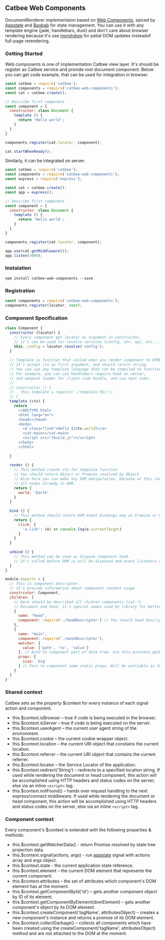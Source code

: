 ## Catbee Web Components

DocumentRenderer implementaion based on [Web Components](https://developer.mozilla.org/en-US/docs/Web/Web_Components), spiced by [Appstate](https://github.com/catbee/appstate) and [Baobab](https://github.com/Yomguithereal/baobab) for state management. You can use it with any template engine (jade, handlebars, dust) and don't care about browser rendering because it's use [morphdom](https://github.com/patrick-steele-idem/morphdom) for patial DOM updates insteadof full-page rerendering.

### Getting Started

Web components is one of implementation Catbee view layer. It's should be register as Catbee service and provide root document component. Below you can get code example, that can be used for integration in browser.

``` javascript
const catbee = require('catbee');
const components = require('catbee-web-components');
const cat = catbee.create();

// Describe first component
const component = {
  constructor: class Document {
    template () {
      return 'Hello world';
    }
  }
}

components.register(cat.locator, component);

cat.startWhenReady();
```

Similarly, it can be integrated on server.

``` javascript
const catbee = require('catbee');
const components = require('catbee-web-components');
const express = require('express');

const cat = catbee.create();
const app = express();

// Describe first component
const component = {
  constructor: class Document {
    template () {
      return 'Hello world';
    }
  }
}

components.register(cat.locator, component);

app.use(cat.getMiddleware());
app.listen(3000);
```

### Instalation

``` 
npm install catbee-web-components --save
```

### Registration

``` javascript
const components = require('catbee-web-components');
components.register(locator, root);
```

### Component Specification

``` javascript
class Component {
  constructor (locator) {
    // Every component get locator as argument in constructor, 
    // it's can be used for resolve services (config, uhr, api, etc...)
    this._config = locator.resolve('config');
  }
  
  // Template is function that called when you render component to HTML string
  // It's accept ctx as first argument, and should return string.
  // You can use any template language that can be compiled to function.
  // For example, you can use Handlebars require hook on server, 
  // and webpack loader for client side bundle, and use next code:
  // 
  // constructor () {
  //   this.template = require('./template.hbs');
  // }
  template (ctx) {
    return `
      <!DOCTYPE html>
      <html lang="en">
      <head></head>
      <body>
        <a class="link">Hello ${ctx.world}</a>
        <cat-main></cat-main>
        <script src="/build.js"></script>
      </body>
      </html>
    `
  }
  
  render () {
    // This method create ctx for template function
    // You should return Object or Promise resolved by Object
    // Also here you can make any DOM manipulation, because at this step 
    // all nodes already in DOM.
    return { 
      world: 'Earth'
    }
  }
  
  bind () {
    // This method should return DOM event bindings map as Promise or Object
    return {
      click: {
        'a.link': (e) => console.log(e.currentTarget)
      }
    }
  }
  
  unbind () {
    // This method can be used as dispose component hook.
    // It's called before DOM is will be disposed and event listeners detached.
  }
}

module.exports = {
  // This is component descriptor.
  // It's provide information about component context usage
  constrcutor: Component,
  children: [
    // Here should be described all chidren components (cat-*)
    // Document and head, it's special names used by library for better dev expirience.
    {
      name: "head",
      component: require('./headDescriptor') // You should head descriptor, same object as exports here
    },
    {
      name: "main",
      component: require('./mainDescriptor'),
      watcher: {
        value: ['path', 'to', 'value']
      }, // Bind to component part of data tree. Use this.$context.getWatcherData() to get it.
      props: {
        size: 'big'
      } // Pass to component some static props. Will be avaliable as this.$context.props
    }
  ]
}
```

### Shared context
Catbee sets as the property $context for every instance of each signal action and component.

- this.$context.isBrowser – true if code is being executed in the browser.
- this.$context.isServer – true if code is being executed on the server.
- this.$context.userAgent – the current user agent string of the environment.
- this.$context.cookie – the current cookie wrapper object.
- this.$context.location – the current URI object that constains the current location.
- this.$context.referrer – the current URI object that contains the current referrer.
- this.$context.locator – the Service Locator of the application.
- this.$context.redirect('String') – redirects to a specified location string. If used while rendering the document or head component, this action will be accomplished using HTTP headers and status codes on the server, else via an inline `<script>` tag.
- this.$context.notFound() – hands over request handling to the next express/connect middleware. If used while rendering the document or head component, this action will be accomplished using HTTP headers and status codes on the server, else via an inline `<script>` tag.

### Component context
Every component's $context is extended with the following properties & methods:

- this.$context.getWatcherData() - return Promise resolved by state tree projection data.
- this.$context.signal(actions, args) - run [appstate](https://github.com/catbee/appstate) signal with actions array and args object.
- this.$context.state - the current application state reference.
- this.$context.element – the current DOM element that represents the current component.
- this.$context.attributes – the set of attributes which component's DOM element has at the moment.
- this.$context.getComponentById('id') – gets another component object by ID of its element.
- this.$context.getComponentByElement(domElement) – gets another component's object by its DOM element.
- this.$context.createComponent('tagName', attributesObject) – creates a new component's instance and returns a promise of its DOM element.
- this.$context.collectGarbage() – collects all components which have been created using the createComponent('tagName', attributesObject) method and are not attached to the DOM at the moment.

